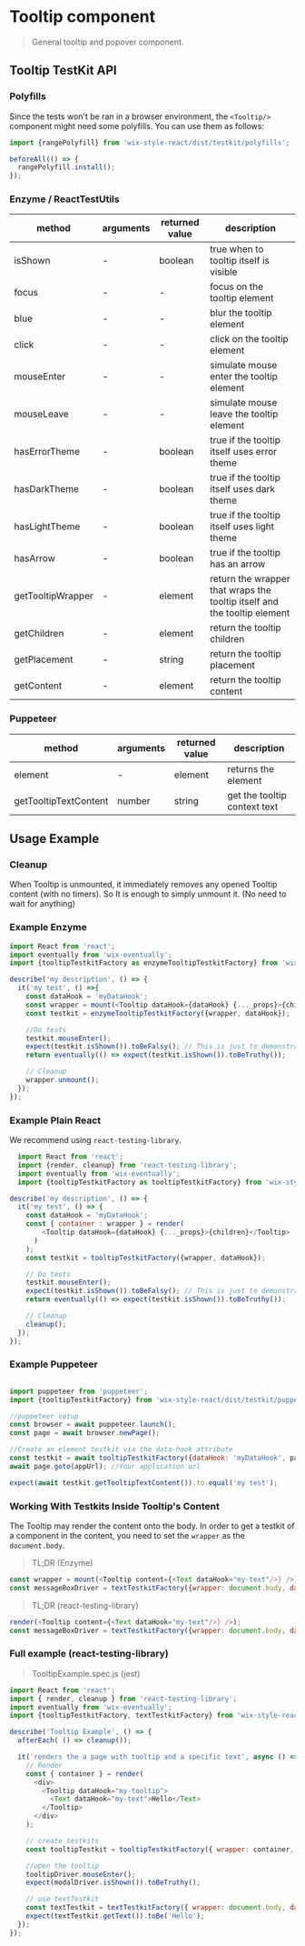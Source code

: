 # Tooltip component

> General tooltip and popover component.

## Tooltip TestKit API

### Polyfills

Since the tests won't be ran in a browser environment, the `<Tooltip/>` component might need some
polyfills. You can use them as follows:

```javascript
import {rangePolyfill} from 'wix-style-react/dist/testkit/polyfills';

beforeAll(() => {
  rangePolyfill.install();
});
```

### Enzyme / ReactTestUtils

| method | arguments | returned value | description |
|--------|-----------|----------------|-------------|
| isShown | - | boolean | true when to tooltip itself is visible |
| focus | - | - | focus on the tooltip element |
| blue | - | - | blur the tooltip element |
| click | - | - | click on the tooltip element |
| mouseEnter | - | - | simulate mouse enter the tooltip element |
| mouseLeave | - | - | simulate mouse leave the tooltip element |
| hasErrorTheme | - | boolean | true if the tooltip itself uses error theme | 
| hasDarkTheme | - | boolean | true if the tooltip itself uses dark theme | 
| hasLightTheme | - | boolean | true if the tooltip itself uses light theme | 
| hasArrow | - | boolean | true if the tooltip has an arrow | 
| getTooltipWrapper | - | element | return the wrapper that wraps the tooltip itself and the tooltip element |
| getChildren | - | element | return the tooltip children | 
| getPlacement | - | string | return the tooltip placement | 
| getContent | - | element | return the tooltip content | 

### Puppeteer

| method | arguments | returned value | description |
|--------|-----------|----------------|-------------|
| element | - | element | returns the element |
| getTooltipTextContent | number | string | get the tooltip context text |

## Usage Example

### Cleanup

When Tooltip is unmounted, it immediately removes any opened Tooltip content (with no timers). So It is enough to simply unmount it. (No need to wait for anything)

### Example Enzyme

```javascript
import React from 'react';
import eventually from 'wix-eventually';
import {tooltipTestkitFactory as enzymeTooltipTestkitFactory} from 'wix-style-react/dist/testkit/enzyme';

describe('my description', () => {
  it('my test', () =>{
    const dataHook = 'myDataHook';
    const wrapper = mount(<Tooltip dataHook={dataHook} {..._props}>{children}</Tooltip>);
    const testkit = enzymeTooltipTestkitFactory({wrapper, dataHook});

    //Do tests
    testkit.mouseEnter();
    expect(testkit.isShown()).toBeFalsy(); // This is just to demonstrate that you need to wait for it
    return eventually(() => expect(testkit.isShown()).toBeTruthy());

    // Cleanup
    wrapper.unmount();
  });
});
```

### Example Plain React

We recommend using `react-testing-library`.

```javascript
  import React from 'react';
  import {render, cleanup} from 'react-testing-library';
  import eventually from 'wix-eventually';
  import {tooltipTestkitFactory as tooltipTestkitFactory} from 'wix-style-react/dist/testkit';

describe('my description', () => {
  it('my test', () => {
    const dataHook = 'myDataHook';
    const { container : wrapper } = render(
        <Tooltip dataHook={dataHook} {..._props}>{children}</Tooltip>
      )
    );
    const testkit = tooltipTestkitFactory({wrapper, dataHook});

    // Do tests
    testkit.mouseEnter();
    expect(testkit.isShown()).toBeFalsy(); // This is just to demonstrate that you need to wait for it
    return eventually(() => expect(testkit.isShown()).toBeTruthy());

    // Cleanup
    cleanup();
  });
});
```

### Example Puppeteer

```javascript

import puppeteer from 'puppeteer';
import {tooltipTestkitFactory} from 'wix-style-react/dist/testkit/puppeteer';

//puppeteer setup
const browser = await puppeteer.launch();
const page = await browser.newPage();

//Create an element testkit via the data-hook attribute
const testkit = await tooltipTestkitFactory({dataHook: 'myDataHook', page});
await page.goto(appUrl); //Your application url

expect(await testkit.getTooltipTextContent()).to.equal('my test');
```

### Working With Testkits Inside Tooltip's Content

The Tooltip may render the content onto the body. In order to get a testkit of a component in the content,
you need to set the `wrapper` as the `document.body`.

> TL;DR (Enzyme)

```js
const wrapper = mount(<Tooltip content={<Text dataHook="my-text"/>} />);
const messageBoxDriver = textTestkitFactory({wrapper: document.body, dataHook: 'my-text'});
```

> TL;DR (react-testing-library)

```js
render(<Tooltip content={<Text dataHook="my-text"/>} />);
const messageBoxDriver = textTestkitFactory({wrapper: document.body, dataHook: 'my-text'});
```

### Full example (react-testing-library)

> TooltipExample.spec.js (jest)

```js
import React from 'react';
import { render, cleanup } from 'react-testing-library';
import eventually from 'wix-eventually';
import {tooltipTestkitFactory, textTestkitFactory} from 'wix-style-react/dist/testkit';

describe('Tooltip Example', () => {
  afterEach( () => cleanup());

  it('renders the a page with tooltip and a specific text', async () => {
    // Render
    const { container } = render(
      <div>
        <Tooltip dataHook="my-tooltip">
          <Text dataHook="my-text">Hello</Text>
        </Tooltip>
      </div>
    );

    // create testkits
    const tooltipTestkit = tooltipTestkitFactory({ wrapper: container, dataHook: 'my-tooltip' });

    //open the tooltip
    tooltipDriver.mouseEnter();
    expect(modalDriver.isShown()).toBeTruthy();

    // use textTestkit
    const textTestkit = textTestkitFactory({ wrapper: document.body, dataHook: 'my-text' });
    expect(textTestkit.getText()).toBe('Hello');
  });
});
```